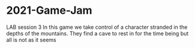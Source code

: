 # 2021-Game-Jam

LAB session 3 
In this game we take control of a character stranded in the depths of the mountains. They find a cave to rest in for the time being but all is not as it seems
